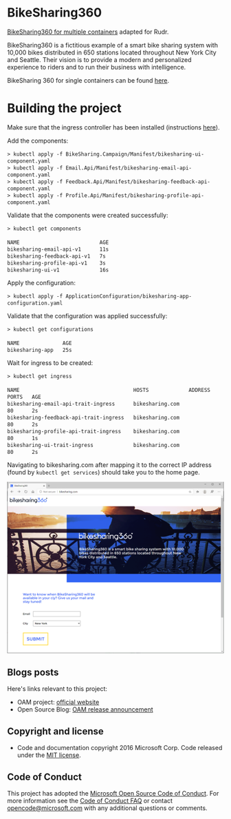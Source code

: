 # BikeSharing360

[BikeSharing360 for multiple containers](https://github.com/microsoft/BikeSharing360_MultiContainer) adapted for Rudr.

BikeSharing360 is a fictitious example of a smart bike sharing system with 10,000 bikes distributed in 650 stations located throughout New York City and Seattle. Their vision is to provide a modern and personalized experience to riders and to run their business with intelligence.

BikeSharing 360 for single containers can be found [here](../BikeSharing360_SC).

# Building the project

Make sure that the ingress controller has been installed (instructions [here](../../docs/setup/install.md)).

Add the components:

```
> kubectl apply -f BikeSharing.Campaign/Manifest/bikesharing-ui-component.yaml
> kubectl apply -f Email.Api/Manifest/bikesharing-email-api-component.yaml
> kubectl apply -f Feedback.Api/Manifest/bikesharing-feedback-api-component.yaml
> kubectl apply -f Profile.Api/Manifest/bikesharing-profile-api-component.yaml
```

Validate that the components were created successfully:

```
> kubectl get components

NAME                          AGE
bikesharing-email-api-v1      11s
bikesharing-feedback-api-v1   7s
bikesharing-profile-api-v1    3s
bikesharing-ui-v1             16s
```

Apply the configuration:

```
> kubectl apply -f ApplicationConfiguration/bikesharing-app-configuration.yaml
```

Validate that the configuration was applied successfully:

```
> kubectl get configurations

NAME              AGE
bikesharing-app   25s
```

Wait for ingress to be created:

```
> kubectl get ingress

NAME                                     HOSTS             ADDRESS   PORTS   AGE
bikesharing-email-api-trait-ingress      bikesharing.com             80      2s
bikesharing-feedback-api-trait-ingress   bikesharing.com             80      2s
bikesharing-profile-api-trait-ingress    bikesharing.com             80      1s
bikesharing-ui-trait-ingress             bikesharing.com             80      2s
```

Navigating to bikesharing.com after mapping it to the correct IP address (found by `kubectl get services`) should take you to the home page.

![bikesharing website](./img/bikesharing.PNG)

## Blogs posts

Here's links relevant to this project:

- OAM project: [official website](https://oam.dev/)
- Open Source Blog: [OAM release announcement](https://cloudblogs.microsoft.com/opensource/2019/10/16/announcing-open-application-model/)

## Copyright and license
* Code and documentation copyright 2016 Microsoft Corp. Code released under the [MIT license](https://opensource.org/licenses/MIT).

## Code of Conduct 
This project has adopted the [Microsoft Open Source Code of Conduct](https://opensource.microsoft.com/codeofconduct/). For more information see the [Code of Conduct FAQ](https://opensource.microsoft.com/codeofconduct/faq/) or contact [opencode@microsoft.com](mailto:opencode@microsoft.com) with any additional questions or comments.
